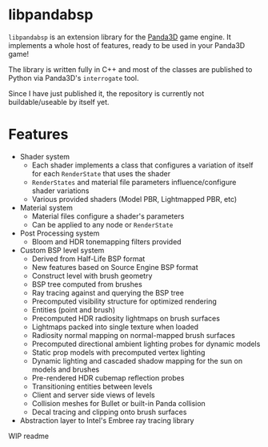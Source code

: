 # libpandabsp
`libpandabsp` is an extension library for the [Panda3D](https://www.github.com/panda3d/panda3d "Panda3D GitHub Page") game engine. It implements a whole host of features, ready to be used in your Panda3D game!

The library is written fully in C++ and most of the classes are published to Python via Panda3D's `interrogate` tool.

Since I have just published it, the repository is currently not buildable/useable by itself yet.

# Features

* Shader system
  * Each shader implements a class that configures a variation of itself for each `RenderState` that uses the shader
  * `RenderStates` and material file parameters influence/configure shader variations
  * Various provided shaders (Model PBR, Lightmapped PBR, etc)
* Material system
  * Material files configure a shader's parameters
  * Can be applied to any node or `RenderState`
* Post Processing system
  * Bloom and HDR tonemapping filters provided
* Custom BSP level system
  * Derived from Half-Life BSP format
  * New features based on Source Engine BSP format
  * Construct level with brush geometry
  * BSP tree computed from brushes
  * Ray tracing against and querying the BSP tree
  * Precomputed visibility structure for optimized rendering
  * Entities (point and brush)
  * Precomputed HDR radiosity lightmaps on brush surfaces
  * Lightmaps packed into single texture when loaded
  * Radiosity normal mapping on normal-mapped brush surfaces
  * Precomputed directional ambient lighting probes for dynamic models
  * Static prop models with precomputed vertex lighting
  * Dynamic lighting and cascaded shadow mapping for the sun on models and brushes
  * Pre-rendered HDR cubemap reflection probes
  * Transitioning entities between levels
  * Client and server side views of levels
  * Collision meshes for Bullet or built-in Panda collision
  * Decal tracing and clipping onto brush surfaces
* Abstraction layer to Intel's Embree ray tracing library

WIP readme
